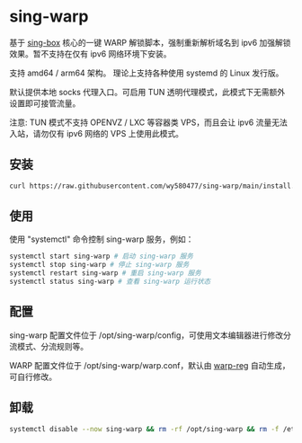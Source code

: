 # sing-warp

基于 [sing-box](https://github.com/SagerNet/sing-box) 核心的一键 WARP 解锁脚本，强制重新解析域名到 ipv6 加强解锁效果。暂不支持在仅有 ipv6 网络环境下安装。

支持 amd64 / arm64 架构。 理论上支持各种使用 systemd 的 Linux 发行版。

默认提供本地 socks 代理入口。可启用 TUN 透明代理模式，此模式下无需额外设置即可接管流量。

注意: TUN 模式不支持 OPENVZ / LXC 等容器类 VPS，而且会让 ipv6 流量无法入站，请勿仅有 ipv6 网络的 VPS 上使用此模式。


## 安装

```bash
curl https://raw.githubusercontent.com/wy580477/sing-warp/main/install.sh | sudo bash 
```

## 使用

使用 "systemctl" 命令控制 sing-warp 服务，例如：

```bash
systemctl start sing-warp # 启动 sing-warp 服务
systemctl stop sing-warp # 停止 sing-warp 服务
systemctl restart sing-warp # 重启 sing-warp 服务
systemctl status sing-warp # 查看 sing-warp 运行状态
```

## 配置

sing-warp 配置文件位于 /opt/sing-warp/config，可使用文本编辑器进行修改分流模式、分流规则等。

WARP 配置文件位于 /opt/sing-warp/warp.conf，默认由 [warp-reg](https://github.com/badafans/warp-reg) 自动生成，可自行修改。

## 卸载

```bash
systemctl disable --now sing-warp && rm -rf /opt/sing-warp && rm -f /etc/systemd/system/sing-warp.service
```
